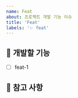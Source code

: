 ```yaml
---
name: Feat
about: 프로젝트 개발 기능 이슈
title: 'Feat'
labels: '✨ feat'
---
```


## 💎 개발할 기능

<!-- 어떤 기능을 구현할지 알려주세요. -->
- [ ] feat-1

## 📖 참고 사항

<!-- 레퍼런스, 스크린샷 등을 넣어 주세요. -->